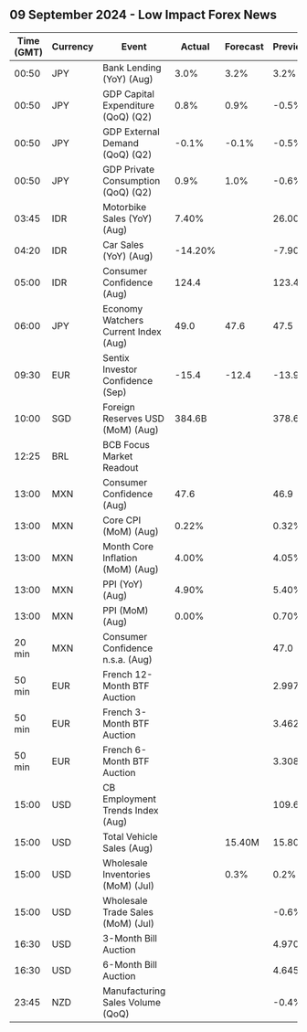 ## 09 September 2024 - Low Impact Forex News

| Time (GMT) | Currency | Event | Actual | Forecast | Previous |
|------|----------|-------|--------|----------|----------|
| 00:50 | JPY | Bank Lending (YoY) (Aug) | 3.0% | 3.2% | 3.2% |
| 00:50 | JPY | GDP Capital Expenditure (QoQ) (Q2) | 0.8% | 0.9% | -0.5% |
| 00:50 | JPY | GDP External Demand (QoQ) (Q2) | -0.1% | -0.1% | -0.5% |
| 00:50 | JPY | GDP Private Consumption (QoQ) (Q2) | 0.9% | 1.0% | -0.6% |
| 03:45 | IDR | Motorbike Sales (YoY) (Aug) | 7.40% |  | 26.00% |
| 04:20 | IDR | Car Sales (YoY) (Aug) | -14.20% |  | -7.90% |
| 05:00 | IDR | Consumer Confidence (Aug) | 124.4 |  | 123.4 |
| 06:00 | JPY | Economy Watchers Current Index (Aug) | 49.0 | 47.6 | 47.5 |
| 09:30 | EUR | Sentix Investor Confidence (Sep) | -15.4 | -12.4 | -13.9 |
| 10:00 | SGD | Foreign Reserves USD (MoM) (Aug) | 384.6B |  | 378.6B |
| 12:25 | BRL | BCB Focus Market Readout |  |  |  |
| 13:00 | MXN | Consumer Confidence (Aug) | 47.6 |  | 46.9 |
| 13:00 | MXN | Core CPI (MoM) (Aug) | 0.22% |  | 0.32% |
| 13:00 | MXN | Month Core Inflation (MoM) (Aug) | 4.00% |  | 4.05% |
| 13:00 | MXN | PPI (YoY) (Aug) | 4.90% |  | 5.40% |
| 13:00 | MXN | PPI (MoM) (Aug) | 0.00% |  | 0.70% |
| 20 min | MXN | Consumer Confidence n.s.a. (Aug) |  |  | 47.0 |
| 50 min | EUR | French 12-Month BTF Auction |  |  | 2.997% |
| 50 min | EUR | French 3-Month BTF Auction |  |  | 3.462% |
| 50 min | EUR | French 6-Month BTF Auction |  |  | 3.308% |
| 15:00 | USD | CB Employment Trends Index (Aug) |  |  | 109.61 |
| 15:00 | USD | Total Vehicle Sales (Aug) |  | 15.40M | 15.80M |
| 15:00 | USD | Wholesale Inventories (MoM) (Jul) |  | 0.3% | 0.2% |
| 15:00 | USD | Wholesale Trade Sales (MoM) (Jul) |  |  | -0.6% |
| 16:30 | USD | 3-Month Bill Auction |  |  | 4.970% |
| 16:30 | USD | 6-Month Bill Auction |  |  | 4.645% |
| 23:45 | NZD | Manufacturing Sales Volume (QoQ) |  |  | -0.4% |
